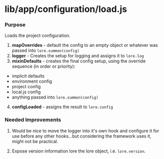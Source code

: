 # lib/app/configuration/load.js

### Purpose

Loads the project configuration.

1. **mapOverrides** - default the config to an empty object or whatever was passed into `lore.summon(config)`
2. **logger** - Creates the setup for logging and assigns it to `lore.log`
3. **mixinDefaults** - creates the final config setup, using the override sequence (in order or priority):
  * implicit defaults
  * environment config
  * project config
  * local.js config
  * anything passed into `lore.summon(config)`
4. **configLoaded** - assigns the result to `lore.config`

### Needed Improvements

1. Would be nice to move the logger into it's own hook and configure it for use before any other hooks...but considering
the framework uses it, might not be practical.

2. Expose version information lore the lore object, i.e. `lore.version`.
